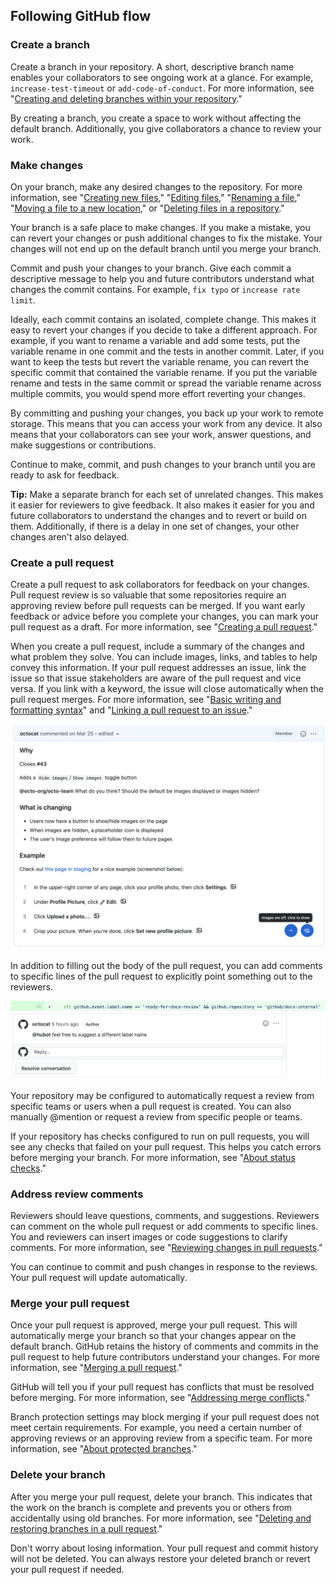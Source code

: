## Following GitHub flow

### Create a branch

  Create a branch in your repository. A short, descriptive branch name enables your collaborators to see ongoing work at a glance. For example, `increase-test-timeout` or `add-code-of-conduct`. For more information, see "[Creating and deleting branches within your repository](https://docs.github.com/en/github/collaborating-with-issues-and-pull-requests/creating-and-deleting-branches-within-your-repository)."

  By creating a branch, you create a space to work without affecting the default branch. Additionally, you give collaborators a chance to review your work.

### Make changes

On your branch, make any desired changes to the repository. For more information, see "[Creating new files](https://docs.github.com/en/articles/creating-new-files)," "[Editing files](https://docs.github.com/en/articles/editing-files)," "[Renaming a file](https://docs.github.com/en/articles/renaming-a-file)," "[Moving a file to a new location](https://docs.github.com/en/articles/moving-a-file-to-a-new-location)," or "[Deleting files in a repository](https://docs.github.com/en/github/managing-files-in-a-repository/deleting-files-in-a-repository)."

Your branch is a safe place to make changes. If you make a mistake, you can revert your changes or push additional changes to fix the mistake. Your changes will not end up on the default branch until you merge your branch.

Commit and push your changes to your branch. Give each commit a descriptive message to help you and future contributors understand what changes the commit contains. For example, `fix typo` or `increase rate limit`.

Ideally, each commit contains an isolated, complete change. This makes it easy to revert your changes if you decide to take a different approach. For example, if you want to rename a variable and add some tests, put the variable rename in one commit and the tests in another commit. Later, if you want to keep the tests but revert the variable rename, you can revert the specific commit that contained the variable rename. If you put the variable rename and tests in the same commit or spread the variable rename across multiple commits, you would spend more effort reverting your changes.

By committing and pushing your changes, you back up your work to remote storage. This means that you can access your work from any device. It also means that your collaborators can see your work, answer questions, and make suggestions or contributions.

Continue to make, commit, and push changes to your branch until you are ready to ask for feedback.

**Tip:** Make a separate branch for each set of unrelated changes. This makes it easier for reviewers to give feedback. It also makes it easier for you and future collaborators to understand the changes and to revert or build on them. Additionally, if there is a delay in one set of changes, your other changes aren't also delayed.

### Create a pull request

Create a pull request to ask collaborators for feedback on your changes. Pull request review is so valuable that some repositories require an approving review before pull requests can be merged. If you want early feedback or advice before you complete your changes, you can mark your pull request as a draft. For more information, see "[Creating a pull request](https://docs.github.com/en/articles/creating-a-pull-request)."

When you create a pull request, include a summary of the changes and what problem they solve. You can include images, links, and tables to help convey this information. If your pull request addresses an issue, link the issue so that issue stakeholders are aware of the pull request and vice versa. If you link with a keyword, the issue will close automatically when the pull request merges. For more information, see "[Basic writing and formatting syntax](https://docs.github.com/en/github/writing-on-github/basic-writing-and-formatting-syntax)" and "[Linking a pull request to an issue](https://docs.github.com/en/github/managing-your-work-on-github/linking-a-pull-request-to-an-issue)."

![pull request body](./images/help/pull_requests/pull-request-body.png)

In addition to filling out the body of the pull request, you can add comments to specific lines of the pull request to explicitly point something out to the reviewers.

![pull request comment](./images/help/pull_requests/pull-request-comment.png)

Your repository may be configured to automatically request a review from specific teams or users when a pull request is created. You can also manually @mention or request a review from specific people or teams.

If your repository has checks configured to run on pull requests, you will see any checks that failed on your pull request. This helps you catch errors before merging your branch. For more information, see "[About status checks](https://docs.github.com/en/github/collaborating-with-issues-and-pull-requests/about-status-checks)."

### Address review comments

Reviewers should leave questions, comments, and suggestions. Reviewers can comment on the whole pull request or add comments to specific lines. You and reviewers can insert images or code suggestions to clarify comments. For more information, see "[Reviewing changes in pull requests](https://docs.github.com/en/github/collaborating-with-issues-and-pull-requests/reviewing-changes-in-pull-requests)."

You can continue to commit and push changes in response to the reviews. Your pull request will update automatically.

### Merge your pull request

Once your pull request is approved, merge your pull request. This will automatically merge your branch so that your changes appear on the default branch. GitHub retains the history of comments and commits in the pull request to help future contributors understand your changes. For more information, see "[Merging a pull request](https://docs.github.com/en/pull-requests/collaborating-with-pull-requests/incorporating-changes-from-a-pull-request/merging-a-pull-request)."

GitHub will tell you if your pull request has conflicts that must be resolved before merging. For more information, see "[Addressing merge conflicts](https://docs.github.com/en/github/collaborating-with-issues-and-pull-requests/addressing-merge-conflicts)."

Branch protection settings may block merging if your pull request does not meet certain requirements. For example, you need a certain number of approving reviews or an approving review from a specific team. For more information, see "[About protected branches](https://docs.github.com/en/github/administering-a-repository/about-protected-branches)."

### Delete your branch

After you merge your pull request, delete your branch. This indicates that the work on the branch is complete and prevents you or others from accidentally using old branches. For more information, see "[Deleting and restoring branches in a pull request](https://docs.github.com/en/github/administering-a-repository/deleting-and-restoring-branches-in-a-pull-request)."

Don't worry about losing information. Your pull request and commit history will not be deleted. You can always restore your deleted branch or revert your pull request if needed.
